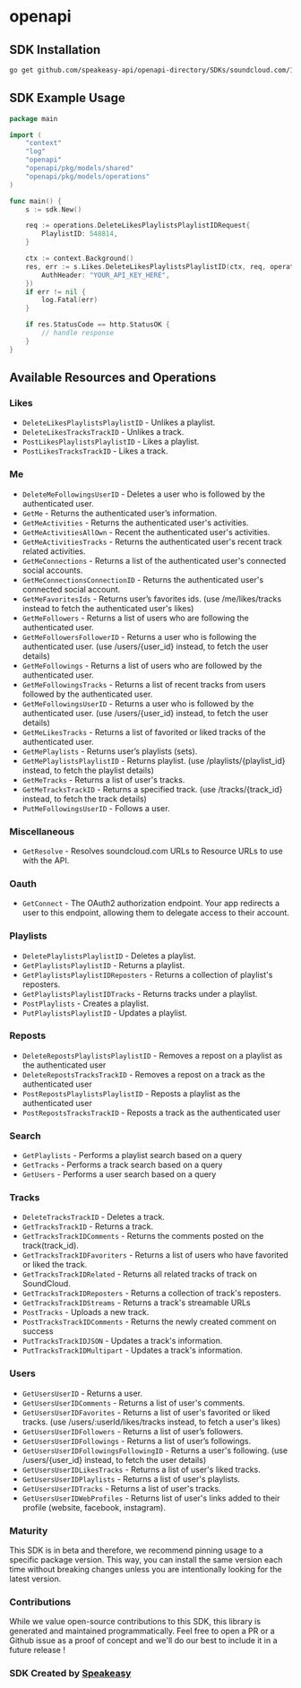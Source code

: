 # openapi

<!-- Start SDK Installation -->
## SDK Installation

```bash
go get github.com/speakeasy-api/openapi-directory/SDKs/soundcloud.com/1.0.0/go
```
<!-- End SDK Installation -->

## SDK Example Usage
<!-- Start SDK Example Usage -->
```go
package main

import (
    "context"
    "log"
    "openapi"
    "openapi/pkg/models/shared"
    "openapi/pkg/models/operations"
)

func main() {
    s := sdk.New()

    req := operations.DeleteLikesPlaylistsPlaylistIDRequest{
        PlaylistID: 548814,
    }

    ctx := context.Background()
    res, err := s.Likes.DeleteLikesPlaylistsPlaylistID(ctx, req, operations.DeleteLikesPlaylistsPlaylistIDSecurity{
        AuthHeader: "YOUR_API_KEY_HERE",
    })
    if err != nil {
        log.Fatal(err)
    }

    if res.StatusCode == http.StatusOK {
        // handle response
    }
}
```
<!-- End SDK Example Usage -->

<!-- Start SDK Available Operations -->
## Available Resources and Operations


### Likes

* `DeleteLikesPlaylistsPlaylistID` - Unlikes a playlist.
* `DeleteLikesTracksTrackID` - Unlikes a track.
* `PostLikesPlaylistsPlaylistID` - Likes a playlist.
* `PostLikesTracksTrackID` - Likes a track.

### Me

* `DeleteMeFollowingsUserID` - Deletes a user who is followed by the authenticated user.
* `GetMe` - Returns the authenticated user’s information.
* `GetMeActivities` - Returns the authenticated user's activities.
* `GetMeActivitiesAllOwn` - Recent the authenticated user's activities.
* `GetMeActivitiesTracks` - Returns the authenticated user's recent track related activities.
* `GetMeConnections` - Returns a list of the authenticated user's connected social accounts.
* `GetMeConnectionsConnectionID` - Returns the authenticated user's connected social account.
* `GetMeFavoritesIds` - Returns user’s favorites ids. (use /me/likes/tracks instead to fetch the authenticated user's likes)
* `GetMeFollowers` - Returns a list of users who are following the authenticated user.
* `GetMeFollowersFollowerID` - Returns a user who is following the authenticated user. (use /users/{user_id} instead, to fetch the user details)
* `GetMeFollowings` - Returns a list of users who are followed by the authenticated user.
* `GetMeFollowingsTracks` - Returns a list of recent tracks from users followed by the authenticated user.
* `GetMeFollowingsUserID` - Returns a user who is followed by the authenticated user. (use /users/{user_id} instead, to fetch the user details)
* `GetMeLikesTracks` - Returns a list of favorited or liked tracks of the authenticated user.
* `GetMePlaylists` - Returns user’s playlists (sets).
* `GetMePlaylistsPlaylistID` - Returns playlist. (use /playlists/{playlist_id} instead, to fetch the playlist details)
* `GetMeTracks` - Returns a list of user's tracks.
* `GetMeTracksTrackID` - Returns a specified track. (use /tracks/{track_id} instead, to fetch the track details)
* `PutMeFollowingsUserID` - Follows a user.

### Miscellaneous

* `GetResolve` - Resolves soundcloud.com URLs to Resource URLs to use with the API.

### Oauth

* `GetConnect` - The OAuth2 authorization endpoint. Your app redirects a user to this endpoint, allowing them to delegate access to their account.

### Playlists

* `DeletePlaylistsPlaylistID` - Deletes a playlist.
* `GetPlaylistsPlaylistID` - Returns a playlist.
* `GetPlaylistsPlaylistIDReposters` - Returns a collection of playlist's reposters.
* `GetPlaylistsPlaylistIDTracks` - Returns tracks under a playlist.
* `PostPlaylists` - Creates a playlist.
* `PutPlaylistsPlaylistID` - Updates a playlist.

### Reposts

* `DeleteRepostsPlaylistsPlaylistID` - Removes a repost on a playlist as the authenticated user
* `DeleteRepostsTracksTrackID` - Removes a repost on a track as the authenticated user
* `PostRepostsPlaylistsPlaylistID` - Reposts a playlist as the authenticated user
* `PostRepostsTracksTrackID` - Reposts a track as the authenticated user

### Search

* `GetPlaylists` - Performs a playlist search based on a query
* `GetTracks` - Performs a track search based on a query
* `GetUsers` - Performs a user search based on a query

### Tracks

* `DeleteTracksTrackID` - Deletes a track.
* `GetTracksTrackID` - Returns a track.
* `GetTracksTrackIDComments` - Returns the comments posted on the track(track_id).
* `GetTracksTrackIDFavoriters` - Returns a list of users who have favorited or liked the track.
* `GetTracksTrackIDRelated` - Returns all related tracks of track on SoundCloud.
* `GetTracksTrackIDReposters` - Returns a collection of track's reposters.
* `GetTracksTrackIDStreams` - Returns a track's streamable URLs
* `PostTracks` - Uploads a new track.
* `PostTracksTrackIDComments` - Returns the newly created comment on success
* `PutTracksTrackIDJSON` - Updates a track's information.
* `PutTracksTrackIDMultipart` - Updates a track's information.

### Users

* `GetUsersUserID` - Returns a user.
* `GetUsersUserIDComments` - Returns a list of user's comments.
* `GetUsersUserIDFavorites` - Returns a list of user's favorited or liked tracks. (use /users/:userId/likes/tracks instead, to fetch a user's likes)
* `GetUsersUserIDFollowers` - Returns a list of user’s followers.
* `GetUsersUserIDFollowings` - Returns a list of user’s followings.
* `GetUsersUserIDFollowingsFollowingID` - Returns a user's following. (use /users/{user_id} instead, to fetch the user details)
* `GetUsersUserIDLikesTracks` - Returns a list of user's liked tracks.
* `GetUsersUserIDPlaylists` - Returns a list of user's playlists.
* `GetUsersUserIDTracks` - Returns a list of user's tracks.
* `GetUsersUserIDWebProfiles` - Returns list of user's links added to their profile (website, facebook, instagram).
<!-- End SDK Available Operations -->

### Maturity

This SDK is in beta and therefore, we recommend pinning usage to a specific package version.
This way, you can install the same version each time without breaking changes unless you are intentionally
looking for the latest version.

### Contributions

While we value open-source contributions to this SDK, this library is generated and maintained programmatically.
Feel free to open a PR or a Github issue as a proof of concept and we'll do our best to include it in a future release !

### SDK Created by [Speakeasy](https://docs.speakeasyapi.dev/docs/using-speakeasy/client-sdks)
